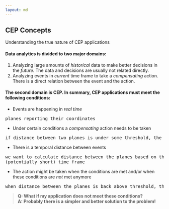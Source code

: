 ```yaml
---
layout: md
---
```

## CEP Concepts
Understanding the true nature of CEP applications

#### Data analytics is divided to two major domains:
1. Analyzing large amounts of *historical* data to make better decisions in the *future*. The data and decisions are usually not related directly.
2. Analyzing events in *current* time frame to take a *compensating* action. There is a direct relation between the event and the action.

#### The second domain is CEP. In summary, CEP applications must meet the following conditions:
- Events are happening in *real time*
<pre>planes reporting their coordinates</pre>
- Under certain conditions a *compensating* action needs to be taken
<pre>if distance between two planes is under some threshold, the pilots should be notified</pre>
- There is a temporal distance between events
<pre>we want to calculate distance between the planes based on their locations within some
(potentially short) time frame</pre>
- The action might be taken when the conditions are met and/or when these conditions are *not* met anymore
<pre>when distance between the planes is back above threshold, the pilots should be notified again</pre>


> **Q: What if my application does not meet these conditions?**<br/>
**A: Probably there is a simpler and better solution to the problem!**
